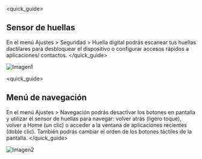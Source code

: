 <quick_guide>
## Sensor de huellas

En el menú Ajustes > Seguridad > Huella digital podrás escanear tus huellas dactilares para desbloquear el dispositivo o configurar accesos rápidos a aplicaciones/ contactos.
</quick_guide>

![Imagen1](http://static.energysistem.com/images/manuals/42436/58d2ad6111d4c.jpg)



<quick_guide>
## Menú de navegación

En el menú Ajustes > Navegación podrás desactivar los botones en pantalla y utilizar el sensor de huellas para navegar: volver atrás (ligero toque), volver a Home (un clic) o acceder a la ventana de aplicaciones recientes (doble clic). También podrás cambiar el orden de los botones táctiles de la pantalla.
</quick_guide>

![Imagen2](http://static.energysistem.com/images/manuals/42436/58d2ad742a8b4.jpg)

